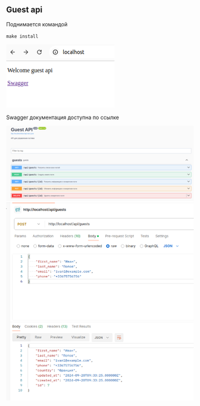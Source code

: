 ## Guest api

Поднимается командой 
<p><code>make install</code></p>
<img src="screenshots/screen1.png">
<p>Swagger документация доступна по ссылке</p>

<img src="screenshots/screen3.png">
<img src="screenshots/screen2.png">

